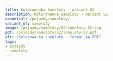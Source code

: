 ```yaml
---
title: Kolorowanka Samoloty - wariant 52
description: Kolorowanka Samoloty - wariant 52
canonical: /pojazdy/samoloty/
variant_of: samoloty
image: /pojazdy/samoloty/52/samoloty-52.svg
pdf: /pojazdy/samoloty/52/samoloty-52.pdf
alt: "Kolorowanka samoloty – format A4 PDF"
tags:
- pojazdy
- samoloty
---
```

